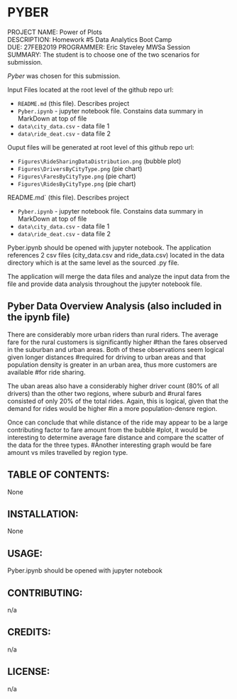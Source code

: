 # PYBER

PROJECT NAME: Power of Plots  
DESCRIPTION: Homework #5  Data Analytics Boot Camp  
DUE: 27FEB2019
PROGRAMMER:  Eric Staveley  MWSa Session  
SUMMARY:  The student is to choose one of the two scenarios for submission.  

_Pyber_ was chosen for this submission.

Input Files located at the root level of the github repo url:

* `README.md` (this file).  Describes project
* `Pyber.ipynb`             - jupyter notebook file.  Constains data summary in MarkDown at top of file
* `data\city_data.csv`      - data file 1
* `data\ride_deat.csv`      - data file 2

Ouput files will be generated at root level of this github repo url:
* `Figures\RideSharingDataDistribution.png` (bubble plot)
* `Figures\DriversByCityType.png` (pie chart)
* `Figures\FaresByCityType.png` (pie chart)
* `Figures\RidesByCityType.png` (pie chart)

README.md` (this file).  Describes project
* `Pyber.ipynb`             - jupyter notebook file.  Constains data summary in MarkDown at top of file
* `data\city_data.csv`      - data file 1
* `data\ride_deat.csv`      - data file 2

Pyber.ipynb should be opened with jupyter notebook.
The application references 2 csv files (city_data.csv  and  ride_data.csv) located in the data directory
which is at the same level as the sourced .py file.

The application will merge the data files and analyze the input data from the file and provide data analysis throughout
the jupyter notebook file.

## Pyber Data Overview Analysis (also included in the ipynb file)

There are considerably more urban riders than rural riders.  The average fare for the rural customers is significantly higher #than the fares observed in the suburban and urban areas.  Both of these observations seem logical given longer distances #required for driving to urban areas and that population density is greater in an urban area, thus more customers are available #for ride sharing.

The uban areas also have a considerably higher driver count (80% of all drivers) than the other two regions, where suburb and #rural fares consisted of only 20% of the total rides.  Again, this is logical, given that the demand for rides would be higher #in a more population-densre region.

Once can conclude that while distance of the ride may appear to be a large contributing factor to fare amount from the bubble #plot, it would be interesting to determine average fare distance and compare the scatter of the data for the three types.  #Another interesting graph would be fare amount vs miles travelled by region type.


## TABLE OF CONTENTS:
None


## INSTALLATION:
None

## USAGE:
Pyber.ipynb should be opened with jupyter notebook

## CONTRIBUTING:
n/a

## CREDITS:
n/a

## LICENSE:
n/a
